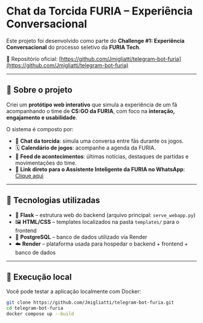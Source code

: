 # Chat da Torcida FURIA – Experiência Conversacional

Este projeto foi desenvolvido como parte do **Challenge #1: Experiência Conversacional** do processo seletivo da **FURIA Tech**.

🔗 Repositório oficial: [https://github.com/Jmigliatti/telegram-bot-furia](https://github.com/Jmigliatti/telegram-bot-furia)

---

## 🧠 Sobre o projeto

Criei um **protótipo web interativo** que simula a experiência de um fã acompanhando o time de **CS:GO da FURIA**, com foco na **interação, engajamento e usabilidade**.

O sistema é composto por:

- 💬 **Chat da torcida**: simula uma conversa entre fãs durante os jogos.
- 🗓 **Calendário de jogos**: acompanhe a agenda da FURIA.
- 📰 **Feed de acontecimentos**: últimas notícias, destaques de partidas e movimentações do time.
- 🤖 **Link direto para o Assistente Inteligente da FURIA no WhatsApp**: [Clique aqui](https://wa.me/5511993404466)

---

## 🚀 Tecnologias utilizadas

- 🐍 **Flask** – estrutura web do backend (arquivo principal: `serve_webapp.py`)
- 🖼 **HTML/CSS** – templates localizados na pasta `templates/` para o frontend
- 🐘 **PostgreSQL** – banco de dados utilizado via Render
- ☁️ **Render** – plataforma usada para hospedar o backend + frontend + banco de dados

---

## 🧪 Execução local

Você pode testar a aplicação localmente com Docker:

```bash
git clone https://github.com/Jmigliatti/telegram-bot-furia.git
cd telegram-bot-furia
docker compose up --build
